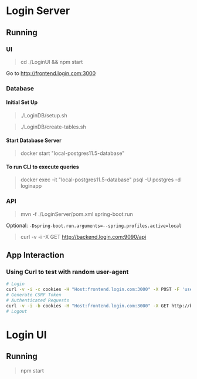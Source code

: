 # Login Server

## Running

### UI

> cd ./LoginUI && npm start

Go to http://frontend.login.com:3000

### Database

#### Initial Set Up

> ./LoginDB/setup.sh

> ./LoginDB/create-tables.sh

#### Start Database Server

> docker start "local-postgres11.5-database"

#### To run CLI to execute queries

> docker exec -it "local-postgres11.5-database" psql -U postgres -d loginapp

### API

> mvn -f ./LoginServer/pom.xml spring-boot:run 

Optional: `-Dspring-boot.run.arguments=--spring.profiles.active=local`

> curl -v -i -X GET http://backend.login.com:9090/api

## App Interaction

### Using Curl to test with random user-agent

```bash
# Login
curl -v -i -c cookies -H "Host:frontend.login.com:3000" -X POST -F 'username=williamluo7777' -F 'password=abc123' http://backend.login.com:9090/app/login
# Generate CSRF Token
# Authenticated Requests
curl -v -i -b cookies -H "Host:frontend.login.com:3000" -X GET http://backend.login.com:9090/api/users/2
# Logout
```

# Login UI

## Running

> npm start
